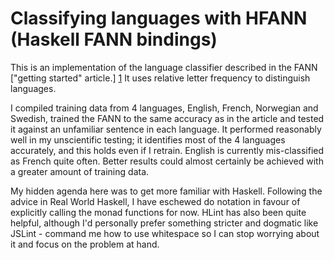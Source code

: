 # Classifying languages with HFANN (Haskell FANN bindings)

This is an implementation of the language classifier described in the FANN ["getting started" article.] [1] It uses relative letter frequency to distinguish languages.

I compiled training data from 4 languages, English, French, Norwegian and Swedish, trained the FANN to the same accuracy as in the article and tested it against an unfamiliar sentence in each language. It performed reasonably well in my unscientific testing; it identifies most of the 4 languages accurately, and this holds even if I retrain. English is currently mis-classified as French quite often. Better results could almost certainly be achieved with a greater amount of training data.

My hidden agenda here was to get more familiar with Haskell. Following the advice in Real World Haskell, I have eschewed do notation in favour of explicitly calling the monad functions for now. HLint has also been quite helpful, although I'd personally prefer something stricter and dogmatic like JSLint - command me how to use whitespace so I can stop worrying about it and focus on the problem at hand.

[1]: http://fann.sourceforge.net/fann_en.pdf
